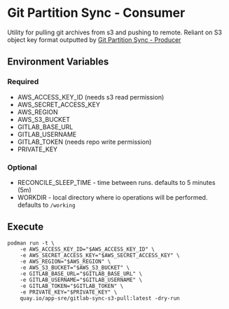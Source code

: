 # Git Partition Sync - Consumer
Utility for pulling git archives from s3 and pushing to remote. Reliant on S3 object key format outputted by [Git Partition Sync - Producer](https://github.com/dwelch0/git-partition-sync/producer)

## Environment Variables

### Required
* AWS_ACCESS_KEY_ID (needs s3 read permission)
* AWS_SECRET_ACCESS_KEY
* AWS_REGION
* AWS_S3_BUCKET
* GITLAB_BASE_URL
* GITLAB_USERNAME
* GITLAB_TOKEN (needs repo write permission)
* PRIVATE_KEY

### Optional
* RECONCILE_SLEEP_TIME - time between runs. defaults to 5 minutes (5m)
* WORKDIR - local directory where io operations will be performed. defaults to `/working`

## Execute
```
podman run -t \
    -e AWS_ACCESS_KEY_ID="$AWS_ACCESS_KEY_ID" \
    -e AWS_SECRET_ACCESS_KEY="$AWS_SECRET_ACCESS_KEY" \
    -e AWS_REGION="$AWS_REGION" \
    -e AWS_S3_BUCKET="$AWS_S3_BUCKET" \
    -e GITLAB_BASE_URL="$GITLAB_BASE_URL" \
    -e GITLAB_USERNAME="$GITLAB_USERNAME" \
    -e GITLAB_TOKEN="$GITLAB_TOKEN" \
    -e PRIVATE_KEY="$PRIVATE_KEY" \
    quay.io/app-sre/gitlab-sync-s3-pull:latest -dry-run
```